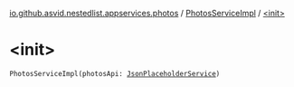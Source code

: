 [io.github.asvid.nestedlist.appservices.photos](../index.md) / [PhotosServiceImpl](index.md) / [&lt;init&gt;](./-init-.md)

# &lt;init&gt;

`PhotosServiceImpl(photosApi: `[`JsonPlaceholderService`](../../io.github.asvid.nestedlist.api/-json-placeholder-service/index.md)`)`